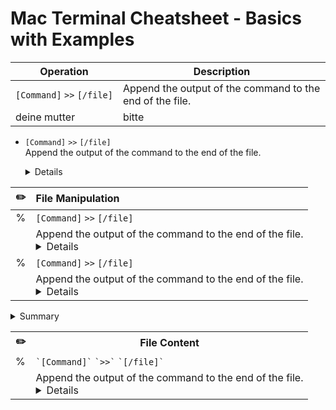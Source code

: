 # Mac Terminal Cheatsheet - Basics with Examples


| Operation | Description |
| --- | --- |
| `[Command]` `>>` `[/file]` | Append the output of the command to the end of the file. |
| deine mutter | bitte |



- `[Command]` `>>` `[/file]` <br>
  Append the output of the command to the end of the file. 
  <details>
 
    Deine Mutter
  </details>


|  ✏️  | File Manipulation |
| :---: | :--- | 
|  %  | `[Command]` `>>` `[/file]` |
|     | Append the output of the command to the end of the file. <br> <details> Deine Mutter </details> |
|  %  | `[Command]` `>>` `[/file]`|
|     | Append the output of the command to the end of the file. <br> <details> Deine Mutter </details> |


<details>
  <summary> 
  Summary
  </summary>
  My details
</details>

<table>
  <tr>
    <th align: "center">✏️</th>
    <th>File Content</th>
  </tr>
  <tr>
    <td>%</td>
    <td><code>`[Command]`</code> <code>`>>`</code> <code>`[/file]`</code></td>
  </tr>
  <tr>
    <td></td>
    <td>
      Append the output of the command to the end of the file. <br> 
      <details> 
        Deine Mutter 
      </details>
    </td>
  </tr>
</table>
